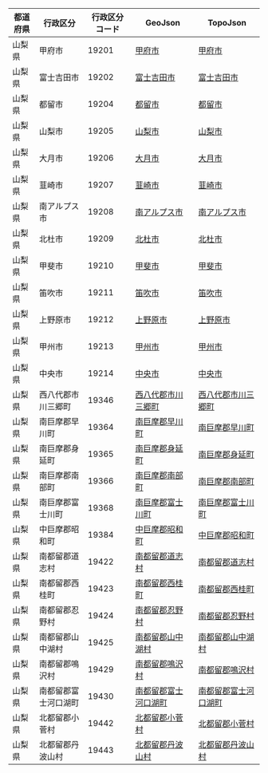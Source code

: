 | 都道府県 | 行政区分 | 行政区分コード | GeoJson | TopoJson |
|-----------|--------- |--------------|------|------|
| 山梨県 | 甲府市 | 19201 | [甲府市](/geojson/cities/19/19201.json) | [甲府市](/topojson/cities/19/19201.topojson) |
| 山梨県 | 富士吉田市 | 19202 | [富士吉田市](/geojson/cities/19/19202.json) | [富士吉田市](/topojson/cities/19/19202.topojson) |
| 山梨県 | 都留市 | 19204 | [都留市](/geojson/cities/19/19204.json) | [都留市](/topojson/cities/19/19204.topojson) |
| 山梨県 | 山梨市 | 19205 | [山梨市](/geojson/cities/19/19205.json) | [山梨市](/topojson/cities/19/19205.topojson) |
| 山梨県 | 大月市 | 19206 | [大月市](/geojson/cities/19/19206.json) | [大月市](/topojson/cities/19/19206.topojson) |
| 山梨県 | 韮崎市 | 19207 | [韮崎市](/geojson/cities/19/19207.json) | [韮崎市](/topojson/cities/19/19207.topojson) |
| 山梨県 | 南アルプス市 | 19208 | [南アルプス市](/geojson/cities/19/19208.json) | [南アルプス市](/topojson/cities/19/19208.topojson) |
| 山梨県 | 北杜市 | 19209 | [北杜市](/geojson/cities/19/19209.json) | [北杜市](/topojson/cities/19/19209.topojson) |
| 山梨県 | 甲斐市 | 19210 | [甲斐市](/geojson/cities/19/19210.json) | [甲斐市](/topojson/cities/19/19210.topojson) |
| 山梨県 | 笛吹市 | 19211 | [笛吹市](/geojson/cities/19/19211.json) | [笛吹市](/topojson/cities/19/19211.topojson) |
| 山梨県 | 上野原市 | 19212 | [上野原市](/geojson/cities/19/19212.json) | [上野原市](/topojson/cities/19/19212.topojson) |
| 山梨県 | 甲州市 | 19213 | [甲州市](/geojson/cities/19/19213.json) | [甲州市](/topojson/cities/19/19213.topojson) |
| 山梨県 | 中央市 | 19214 | [中央市](/geojson/cities/19/19214.json) | [中央市](/topojson/cities/19/19214.topojson) |
| 山梨県 | 西八代郡市川三郷町 | 19346 | [西八代郡市川三郷町](/geojson/cities/19/19346.json) | [西八代郡市川三郷町](/topojson/cities/19/19346.topojson) |
| 山梨県 | 南巨摩郡早川町 | 19364 | [南巨摩郡早川町](/geojson/cities/19/19364.json) | [南巨摩郡早川町](/topojson/cities/19/19364.topojson) |
| 山梨県 | 南巨摩郡身延町 | 19365 | [南巨摩郡身延町](/geojson/cities/19/19365.json) | [南巨摩郡身延町](/topojson/cities/19/19365.topojson) |
| 山梨県 | 南巨摩郡南部町 | 19366 | [南巨摩郡南部町](/geojson/cities/19/19366.json) | [南巨摩郡南部町](/topojson/cities/19/19366.topojson) |
| 山梨県 | 南巨摩郡富士川町 | 19368 | [南巨摩郡富士川町](/geojson/cities/19/19368.json) | [南巨摩郡富士川町](/topojson/cities/19/19368.topojson) |
| 山梨県 | 中巨摩郡昭和町 | 19384 | [中巨摩郡昭和町](/geojson/cities/19/19384.json) | [中巨摩郡昭和町](/topojson/cities/19/19384.topojson) |
| 山梨県 | 南都留郡道志村 | 19422 | [南都留郡道志村](/geojson/cities/19/19422.json) | [南都留郡道志村](/topojson/cities/19/19422.topojson) |
| 山梨県 | 南都留郡西桂町 | 19423 | [南都留郡西桂町](/geojson/cities/19/19423.json) | [南都留郡西桂町](/topojson/cities/19/19423.topojson) |
| 山梨県 | 南都留郡忍野村 | 19424 | [南都留郡忍野村](/geojson/cities/19/19424.json) | [南都留郡忍野村](/topojson/cities/19/19424.topojson) |
| 山梨県 | 南都留郡山中湖村 | 19425 | [南都留郡山中湖村](/geojson/cities/19/19425.json) | [南都留郡山中湖村](/topojson/cities/19/19425.topojson) |
| 山梨県 | 南都留郡鳴沢村 | 19429 | [南都留郡鳴沢村](/geojson/cities/19/19429.json) | [南都留郡鳴沢村](/topojson/cities/19/19429.topojson) |
| 山梨県 | 南都留郡富士河口湖町 | 19430 | [南都留郡富士河口湖町](/geojson/cities/19/19430.json) | [南都留郡富士河口湖町](/topojson/cities/19/19430.topojson) |
| 山梨県 | 北都留郡小菅村 | 19442 | [北都留郡小菅村](/geojson/cities/19/19442.json) | [北都留郡小菅村](/topojson/cities/19/19442.topojson) |
| 山梨県 | 北都留郡丹波山村 | 19443 | [北都留郡丹波山村](/geojson/cities/19/19443.json) | [北都留郡丹波山村](/topojson/cities/19/19443.topojson) |
